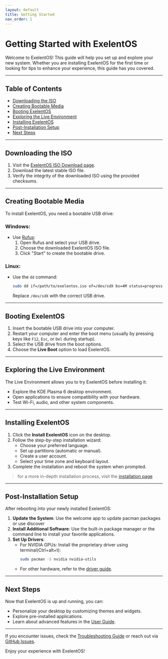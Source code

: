 ```yaml
---
layout: default
title: Getting Started
nav_order: 1
---
```


# Getting Started with ExelentOS

Welcome to ExelentOS! This guide will help you set up and explore your new system. Whether you are installing ExelentOS for the first time or looking for tips to enhance your experience, this guide has you covered.

---

## Table of Contents

- [Downloading the ISO](#downloading-the-iso)
- [Creating Bootable Media](#creating-bootable-media)
- [Booting ExelentOS](#booting-exelentos)
- [Exploring the Live Environment](#exploring-the-live-environment)
- [Installing ExelentOS](#installing-exelentos)
- [Post-Installation Setup](#post-installation-setup)
- [Next Steps](#next-steps)

---

## Downloading the ISO

1. Visit the [ExelentOS ISO Download page](https://exelentos.github.io/download).
2. Download the latest stable ISO file.
3. Verify the integrity of the downloaded ISO using the provided checksums.

---

## Creating Bootable Media

To install ExelentOS, you need a bootable USB drive:

### Windows:
- Use [Rufus](https://rufus.ie/):
  1. Open Rufus and select your USB drive.
  2. Choose the downloaded ExelentOS ISO file.
  3. Click "Start" to create the bootable drive.

### Linux:
- Use the `dd` command:
  ```bash
  sudo dd if=/path/to/exelentos.iso of=/dev/sdX bs=4M status=progress && sync
  ```
  Replace `/dev/sdX` with the correct USB drive.

---

## Booting ExelentOS

1. Insert the bootable USB drive into your computer.
2. Restart your computer and enter the boot menu (usually by pressing keys like `F12`, `Esc`, or `Del` during startup).
3. Select the USB drive from the boot options.
4. Choose the **Live Boot** option to load ExelentOS.

---

## Exploring the Live Environment

The Live Environment allows you to try ExelentOS before installing it:

- Explore the KDE Plasma 6 desktop environment.
- Open applications to ensure compatibility with your hardware.
- Test Wi-Fi, audio, and other system components.

---

## Installing ExelentOS

1. Click the **Install ExelentOS** icon on the desktop.
2. Follow the step-by-step installation wizard:
   - Choose your preferred language.
   - Set up partitions (automatic or manual).
   - Create a user account.
   - Select your time zone and keyboard layout.
3. Complete the installation and reboot the system when prompted.

> for a more in-depth installation process, visit the [installation page](/installation-guide)

---

## Post-Installation Setup

After rebooting into your newly installed ExelentOS:

1. **Update the System**:
    Use the welcome app to update pacman packages or use discover
2. **Install Additional Software**:
   Use the built-in package manager or the command line to install your favorite applications.
3. **Set Up Drivers**:
   - For NVIDIA GPUs: Install the proprietary driver using terminal(Ctrl+alt+t):
     ```bash
     sudo pacman -S nvidia nvidia-utils
     ```
   - For other hardware, refer to the [driver guide](/drivers).

---

## Next Steps

Now that ExelentOS is up and running, you can:

- Personalize your desktop by customizing themes and widgets.
- Explore pre-installed applications.
- Learn about advanced features in the [User Guide](/user-Guide).

---

If you encounter issues, check the [Troubleshooting Guide](/troubleshooting) or reach out via [GitHub Issues](https://github.com/exelentos/exelentos-iso/issues).

Enjoy your experience with ExelentOS!
